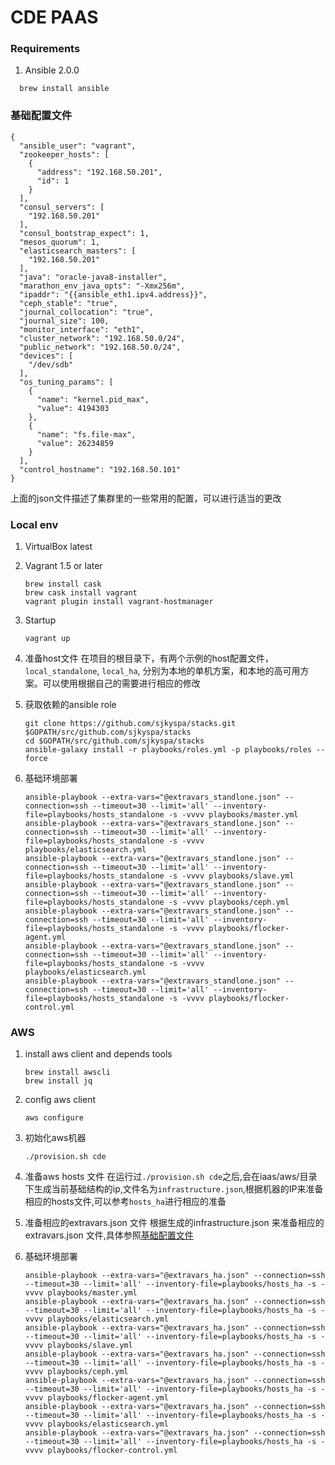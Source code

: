 # CDE PAAS 

### Requirements
1. Ansible 2.0.0

```
  brew install ansible
```
	
### <a name="extravars">基础配置文件</a>

```
{
  "ansible_user": "vagrant",
  "zookeeper_hosts": [
    {
      "address": "192.168.50.201",
      "id": 1
    }
  ],
  "consul_servers": [
    "192.168.50.201"
  ],
  "consul_bootstrap_expect": 1,
  "mesos_quorum": 1,
  "elasticsearch_masters": [
    "192.168.50.201"
  ],
  "java": "oracle-java8-installer",
  "marathon_env_java_opts": "-Xmx256m",
  "ipaddr": "{{ansible_eth1.ipv4.address}}",
  "ceph_stable": "true",
  "journal_collocation": "true",
  "journal_size": 100,
  "monitor_interface": "eth1",
  "cluster_network": "192.168.50.0/24",
  "public_network": "192.168.50.0/24",
  "devices": [
    "/dev/sdb"
  ],
  "os_tuning_params": [
    {
      "name": "kernel.pid_max",
      "value": 4194303
    },
    {
      "name": "fs.file-max",
      "value": 26234859
    }
  ],
  "control_hostname": "192.168.50.101"
}
```
上面的json文件描述了集群里的一些常用的配置，可以进行适当的更改


### Local env
1. VirtualBox latest
2. Vagrant 1.5 or later

	```
	brew install cask
	brew cask install vagrant
	vagrant plugin install vagrant-hostmanager
	```
3. Startup

	```
	vagrant up
	```
4. 准备host文件
	在项目的根目录下，有两个示例的host配置文件，```local_standalone```, ```local_ha```, 分别为本地的单机方案，和本地的高可用方案。可以使用根据自己的需要进行相应的修改
5. 获取依赖的ansible role
	
	```
	git clone https://github.com/sjkyspa/stacks.git $GOPATH/src/github.com/sjkyspa/stacks
	cd $GOPATH/src/github.com/sjkyspa/stacks
	ansible-galaxy install -r playbooks/roles.yml -p playbooks/roles --force
	```	
6. 基础环境部署

	```
	ansible-playbook --extra-vars="@extravars_standlone.json" --connection=ssh --timeout=30 --limit='all' --inventory-file=playbooks/hosts_standalone -s -vvvv playbooks/master.yml
	ansible-playbook --extra-vars="@extravars_standlone.json" --connection=ssh --timeout=30 --limit='all' --inventory-file=playbooks/hosts_standalone -s -vvvv playbooks/elasticsearch.yml
	ansible-playbook --extra-vars="@extravars_standlone.json" --connection=ssh --timeout=30 --limit='all' --inventory-file=playbooks/hosts_standalone -s -vvvv playbooks/slave.yml
	ansible-playbook --extra-vars="@extravars_standlone.json" --connection=ssh --timeout=30 --limit='all' --inventory-file=playbooks/hosts_standalone -s -vvvv playbooks/ceph.yml
	ansible-playbook --extra-vars="@extravars_standlone.json" --connection=ssh --timeout=30 --limit='all' --inventory-file=playbooks/hosts_standalone -s -vvvv playbooks/flocker-agent.yml
	ansible-playbook --extra-vars="@extravars_standlone.json" --connection=ssh --timeout=30 --limit='all' --inventory-file=playbooks/hosts_standalone -s -vvvv playbooks/elasticsearch.yml
	ansible-playbook --extra-vars="@extravars_standlone.json" --connection=ssh --timeout=30 --limit='all' --inventory-file=playbooks/hosts_standalone -s -vvvv playbooks/flocker-control.yml
	```

### AWS
1. install aws client and depends tools
	
	```
    brew install awscli
    brew install jq
	```
2. config aws client

	```
	aws configure
	```
3.  初始化aws机器

	```
    ./provision.sh cde
	```
4. 准备aws hosts 文件
   在运行过```./provision.sh cde```之后,会在iaas/aws/目录下生成当前基础结构的ip,文件名为```infrastructure.json```,根据机器的IP来准备相应的hosts文件,可以参考```hosts_ha```进行相应的准备
5. 准备相应的extravars.json 文件
    根据生成的infrastructure.json 来准备相应的extravars.json 文件,具体参照<a href="#extravars">基础配置文件</a>
5. 基础环境部署

	```
	ansible-playbook --extra-vars="@extravars_ha.json" --connection=ssh --timeout=30 --limit='all' --inventory-file=playbooks/hosts_ha -s -vvvv playbooks/master.yml
	ansible-playbook --extra-vars="@extravars_ha.json" --connection=ssh --timeout=30 --limit='all' --inventory-file=playbooks/hosts_ha -s -vvvv playbooks/elasticsearch.yml
	ansible-playbook --extra-vars="@extravars_ha.json" --connection=ssh --timeout=30 --limit='all' --inventory-file=playbooks/hosts_ha -s -vvvv playbooks/slave.yml
	ansible-playbook --extra-vars="@extravars_ha.json" --connection=ssh --timeout=30 --limit='all' --inventory-file=playbooks/hosts_ha -s -vvvv playbooks/ceph.yml
	ansible-playbook --extra-vars="@extravars_ha.json" --connection=ssh --timeout=30 --limit='all' --inventory-file=playbooks/hosts_ha -s -vvvv playbooks/flocker-agent.yml
	ansible-playbook --extra-vars="@extravars_ha.json" --connection=ssh --timeout=30 --limit='all' --inventory-file=playbooks/hosts_ha -s -vvvv playbooks/elasticsearch.yml
	ansible-playbook --extra-vars="@extravars_ha.json" --connection=ssh --timeout=30 --limit='all' --inventory-file=playbooks/hosts_ha -s -vvvv playbooks/flocker-control.yml
	```